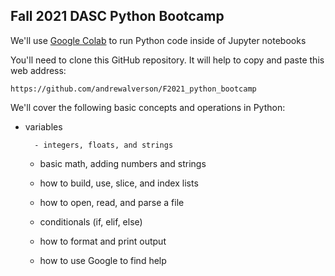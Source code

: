 ## Fall 2021 DASC Python Bootcamp

We'll use [Google Colab](https://colab.research.google.com/) to run Python code inside of Jupyter notebooks

You'll need to clone this GitHub repository. It will help to copy and paste this web address:

	https://github.com/andrewalverson/F2021_python_bootcamp

We'll cover the following basic concepts and operations in Python:
	
- variables

		- integers, floats, and strings

	- basic math, adding numbers and strings

	- how to build, use, slice, and index lists

	- how to open, read, and parse a file

	- conditionals (if, elif, else)

	- how to format and print output

	- how to use Google to find help

